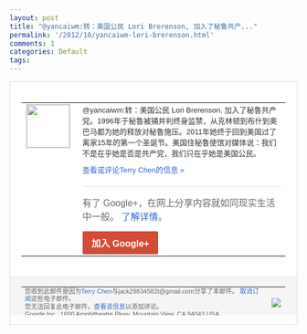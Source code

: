 ```yaml
---
layout: post
title: "@yancaiwm:转：美国公民 Lori Brerenson, 加入了秘鲁共产..."
permalink: '/2012/10/yancaiwm-lori-brerenson.html'
comments: 1
categories: Default
tags: 
---
```

<div style="border:solid 1px #dfdfdf;color:#686868;font:13px Arial"><div style="background-color:#fff;padding:20px;"><table cellpadding="0" cellspacing="0"><tr><td style="padding-right:15px;vertical-align:top"><a href="https://plus.google.com/_/notifications/emlink?emrecipient=110200756825219614165&amp;emid=CICv5vixnLMCFSmXTAodxjMAAA&amp;path=%2F108643996575278738906&amp;dt=1351175758258&amp;uob=8"><img height="75" src="https://lh3.googleusercontent.com/-KKRGTyJ5Bl0/AAAAAAAAAAI/AAAAAAAAEEY/jllxqER5dCk/s75-c-k-a/photo.jpg" style="border:solid 1px #cccccc;" width="75"/></a></td><td style="width:578px;color:#333;font:13px Arial;vertical-align:top"><div style="padding-bottom:10px">@yancaiwm:转：美国公民 Lori Brerenson, 加入了秘鲁共产党。1996年于秘鲁被捕并<wbr/>判终身监禁，从克林顿到布什到奥巴马都为她<wbr/>的释放对秘鲁施压。2011年她终于回到美<wbr/>国过了离家15年的第一个圣诞节。美国住秘<wbr/>鲁使馆对媒体说：我们不是在乎她是否是共产<wbr/>党，我们只在乎她是美国公民。</div><a href="https://plus.google.com/_/notifications/emlink?emrecipient=110200756825219614165&amp;emid=CICv5vixnLMCFSmXTAodxjMAAA&amp;path=%2F108643996575278738906%2Fposts%2FBRa4w3w1knk%3Fgpinv%3DAMIXal-MBsZx5QGU1t38FHnVWhOsuZZ0GLxG9044g7HIPHEKzkMT4DzsnwGtKYXBe_hab54md_6bivlZbt4RW_RQgc1z1fInzPUlUcT-hyqgHJW3ZRwThDQ&amp;dt=1351175758258&amp;uob=8" style="color:#3366CC;text-decoration:none">查看或评论Terry Chen的信息 »</a><div style="margin-top:20px;border-top:solid 1px #dfdfdf"><div style="padding:15px 0;color:#686868;font:16px Arial">有了 Google+，在网上分享内容就如同现实生活中一般。 <a href="http://www.google.com/+/learnmore/" style="color:#3366CC;text-decoration:none">了解详情</a>。</div><a href="https://plus.google.com/_/notifications/emlink?emrecipient=110200756825219614165&amp;emid=CICv5vixnLMCFSmXTAodxjMAAA&amp;path=%2F%3Fgpinv%3DAMIXal-MBsZx5QGU1t38FHnVWhOsuZZ0GLxG9044g7HIPHEKzkMT4DzsnwGtKYXBe_hab54md_6bivlZbt4RW_RQgc1z1fInzPUlUcT-hyqgHJW3ZRwThDQ&amp;dt=1351175758258&amp;uob=8" style="display:inline-block;padding:7px 15px;background-color:#d44b38; color:#fff;font-size:16px; font-weight:bold;border-radius:2px;-webkit-border-radius:2px; -moz-border-radius:2px;border:solid 1px #c43b28; white-space:nowrap;text-decoration:none">加入 Google+</a></div></td></tr></table></div><div style="border-top:solid 1px #dfdfdf;padding:0 20px; background-color:#f5f5f5"><table cellpadding="0" cellspacing="0" style="height:50px"><tbody><tr><td style="vertical-align:middle;width:100%; color:#636363;font:11px Arial; line-height:120%">您收到此邮件是因为<a href="https://plus.google.com/_/notifications/emlink?emrecipient=110200756825219614165&amp;emid=CICv5vixnLMCFSmXTAodxjMAAA&amp;path=%2F108643996575278738906%3Fgpinv%3DAMIXal-MBsZx5QGU1t38FHnVWhOsuZZ0GLxG9044g7HIPHEKzkMT4DzsnwGtKYXBe_hab54md_6bivlZbt4RW_RQgc1z1fInzPUlUcT-hyqgHJW3ZRwThDQ&amp;dt=1351175758258&amp;uob=8" style="color:#3366CC;text-decoration:none">Terry Chen</a>与jack29834582t@gmail.com分享了本邮件。 <a href="https://plus.google.com/_/notifications/emlink?emrecipient=110200756825219614165&amp;emid=CICv5vixnLMCFSmXTAodxjMAAA&amp;path=%2F_%2Fnonplus%2Femailsettings%3Fgpinv%3DAMIXal-MBsZx5QGU1t38FHnVWhOsuZZ0GLxG9044g7HIPHEKzkMT4DzsnwGtKYXBe_hab54md_6bivlZbt4RW_RQgc1z1fInzPUlUcT-hyqgHJW3ZRwThDQ%26est%3DADH5u8WCJKimokMzWYOjGWTpf-Cym_eQSVQgyvUcf8WEozxg9jQQHGu9I3m6eaXuSeTslBAWEzBP_rqiD8MLCbXT4BXAaBLfziek3hzxe6rapYHSw3F_nfxhb7apgdo5keX1PltbcuzAmrcD5P9SQS_Ceam1jR7onA&amp;dt=1351175758258&amp;uob=8" style="color:#3366CC;text-decoration:none">取消订阅</a>这些电子邮件。<br/>您无法回复此电子邮件。<a href="https://plus.google.com/_/notifications/emlink?emrecipient=110200756825219614165&amp;emid=CICv5vixnLMCFSmXTAodxjMAAA&amp;path=%2F108643996575278738906%2Fposts%2FBRa4w3w1knk%3Fgpinv%3DAMIXal-MBsZx5QGU1t38FHnVWhOsuZZ0GLxG9044g7HIPHEKzkMT4DzsnwGtKYXBe_hab54md_6bivlZbt4RW_RQgc1z1fInzPUlUcT-hyqgHJW3ZRwThDQ&amp;dt=1351175758258&amp;uob=8" style="color:#3366CC;text-decoration:none">查看该信息</a>以添加评论。<br/>Google Inc., 1600 Amphitheatre Pkwy, Mountain View, CA 94043 USA<br/></td><td><img src="https://ssl.gstatic.com/s2/oz/images/notifications/logo/google-plus-6617a72bb36cc548861652780c9e6ff1.png"/></td></tr></tbody></table></div></div>